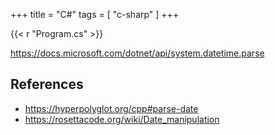 +++
title = "C#"
tags = [ "c-sharp" ]
+++

{{< r "Program.cs" >}}

<https://docs.microsoft.com/dotnet/api/system.datetime.parse>

## References

- <https://hyperpolyglot.org/cpp#parse-date>
- <https://rosettacode.org/wiki/Date_manipulation>

